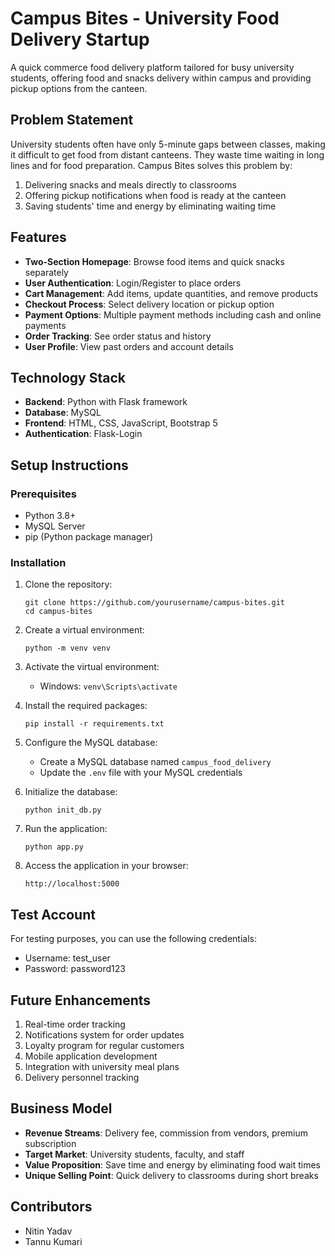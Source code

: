 # Campus Bites - University Food Delivery Startup

A quick commerce food delivery platform tailored for busy university students, offering food and snacks delivery within campus and providing pickup options from the canteen.

## Problem Statement

University students often have only 5-minute gaps between classes, making it difficult to get food from distant canteens. They waste time waiting in long lines and for food preparation. Campus Bites solves this problem by:

1. Delivering snacks and meals directly to classrooms
2. Offering pickup notifications when food is ready at the canteen
3. Saving students' time and energy by eliminating waiting time

## Features

- **Two-Section Homepage**: Browse food items and quick snacks separately
- **User Authentication**: Login/Register to place orders
- **Cart Management**: Add items, update quantities, and remove products
- **Checkout Process**: Select delivery location or pickup option
- **Payment Options**: Multiple payment methods including cash and online payments
- **Order Tracking**: See order status and history
- **User Profile**: View past orders and account details

## Technology Stack

- **Backend**: Python with Flask framework
- **Database**: MySQL
- **Frontend**: HTML, CSS, JavaScript, Bootstrap 5
- **Authentication**: Flask-Login

## Setup Instructions

### Prerequisites

- Python 3.8+
- MySQL Server
- pip (Python package manager)

### Installation

1. Clone the repository:
   ```
   git clone https://github.com/yourusername/campus-bites.git
   cd campus-bites
   ```

2. Create a virtual environment:
   ```
   python -m venv venv
   ```

3. Activate the virtual environment:
   - Windows: `venv\Scripts\activate`
   

4. Install the required packages:
   ```
   pip install -r requirements.txt
   ```

5. Configure the MySQL database:
   - Create a MySQL database named `campus_food_delivery`
   - Update the `.env` file with your MySQL credentials

6. Initialize the database:
   ```
   python init_db.py
   ```

7. Run the application:
   ```
   python app.py
   ```

8. Access the application in your browser:
   ```
   http://localhost:5000
   ```

## Test Account

For testing purposes, you can use the following credentials:
- Username: test_user
- Password: password123

## Future Enhancements

1. Real-time order tracking
2. Notifications system for order updates
3. Loyalty program for regular customers
4. Mobile application development
5. Integration with university meal plans
6. Delivery personnel tracking

## Business Model

- **Revenue Streams**: Delivery fee, commission from vendors, premium subscription
- **Target Market**: University students, faculty, and staff
- **Value Proposition**: Save time and energy by eliminating food wait times
- **Unique Selling Point**: Quick delivery to classrooms during short breaks

## Contributors

- Nitin Yadav
- Tannu Kumari


